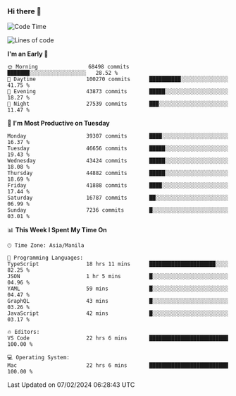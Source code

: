 ### Hi there 👋

<!--START_SECTION:waka-->
![Code Time](http://img.shields.io/badge/Code%20Time-4%2C847%20hrs%2022%20mins-blue)

![Lines of code](https://img.shields.io/badge/From%20Hello%20World%20I%27ve%20Written-108.7%20million%20lines%20of%20code-blue)

**I'm an Early 🐤** 

```text
🌞 Morning                68498 commits       ███████░░░░░░░░░░░░░░░░░░   28.52 % 
🌆 Daytime                100270 commits      ██████████░░░░░░░░░░░░░░░   41.75 % 
🌃 Evening                43873 commits       █████░░░░░░░░░░░░░░░░░░░░   18.27 % 
🌙 Night                  27539 commits       ███░░░░░░░░░░░░░░░░░░░░░░   11.47 % 
```
📅 **I'm Most Productive on Tuesday** 

```text
Monday                   39307 commits       ████░░░░░░░░░░░░░░░░░░░░░   16.37 % 
Tuesday                  46656 commits       █████░░░░░░░░░░░░░░░░░░░░   19.43 % 
Wednesday                43424 commits       █████░░░░░░░░░░░░░░░░░░░░   18.08 % 
Thursday                 44882 commits       █████░░░░░░░░░░░░░░░░░░░░   18.69 % 
Friday                   41888 commits       ████░░░░░░░░░░░░░░░░░░░░░   17.44 % 
Saturday                 16787 commits       ██░░░░░░░░░░░░░░░░░░░░░░░   06.99 % 
Sunday                   7236 commits        █░░░░░░░░░░░░░░░░░░░░░░░░   03.01 % 
```


📊 **This Week I Spent My Time On** 

```text
🕑︎ Time Zone: Asia/Manila

💬 Programming Languages: 
TypeScript               18 hrs 11 mins      █████████████████████░░░░   82.25 % 
JSON                     1 hr 5 mins         █░░░░░░░░░░░░░░░░░░░░░░░░   04.96 % 
YAML                     59 mins             █░░░░░░░░░░░░░░░░░░░░░░░░   04.47 % 
GraphQL                  43 mins             █░░░░░░░░░░░░░░░░░░░░░░░░   03.26 % 
JavaScript               42 mins             █░░░░░░░░░░░░░░░░░░░░░░░░   03.17 % 

🔥 Editors: 
VS Code                  22 hrs 6 mins       █████████████████████████   100.00 % 

💻 Operating System: 
Mac                      22 hrs 6 mins       █████████████████████████   100.00 % 
```


 Last Updated on 07/02/2024 06:28:43 UTC
<!--END_SECTION:waka-->


<!--
**rad182/rad182** is a ✨ _special_ ✨ repository because its `README.md` (this file) appears on your GitHub profile.

Here are some ideas to get you started:

- 🔭 I’m currently working on ...
- 🌱 I’m currently learning ...
- 👯 I’m looking to collaborate on ...
- 🤔 I’m looking for help with ...
- 💬 Ask me about ...
- 📫 How to reach me: ...
- 😄 Pronouns: ...
- ⚡ Fun fact: ...
-->
